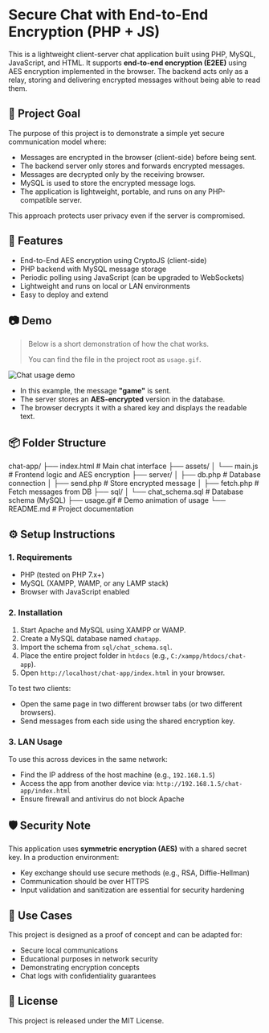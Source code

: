 # Secure Chat with End-to-End Encryption (PHP + JS)

This is a lightweight client-server chat application built using PHP, MySQL, JavaScript, and HTML. It supports **end-to-end encryption (E2EE)** using AES encryption implemented in the browser. The backend acts only as a relay, storing and delivering encrypted messages without being able to read them.

## 🔐 Project Goal

The purpose of this project is to demonstrate a simple yet secure communication model where:

- Messages are encrypted in the browser (client-side) before being sent.
- The backend server only stores and forwards encrypted messages.
- Messages are decrypted only by the receiving browser.
- MySQL is used to store the encrypted message logs.
- The application is lightweight, portable, and runs on any PHP-compatible server.

This approach protects user privacy even if the server is compromised.

## 🧩 Features

- End-to-End AES encryption using CryptoJS (client-side)
- PHP backend with MySQL message storage
- Periodic polling using JavaScript (can be upgraded to WebSockets)
- Lightweight and runs on local or LAN environments
- Easy to deploy and extend

## 📷 Demo

> Below is a short demonstration of how the chat works.
>  
> You can find the file in the project root as `usage.gif`.

![Chat usage demo](usage.gif)

- In this example, the message **"game"** is sent.
- The server stores an **AES-encrypted** version in the database.
- The browser decrypts it with a shared key and displays the readable text.

## 📦 Folder Structure

chat-app/
├── index.html # Main chat interface
├── assets/
│ └── main.js # Frontend logic and AES encryption
├── server/
│ ├── db.php # Database connection
│ ├── send.php # Store encrypted message
│ ├── fetch.php # Fetch messages from DB
├── sql/
│ └── chat_schema.sql # Database schema (MySQL)
├── usage.gif # Demo animation of usage
└── README.md # Project documentation


## ⚙️ Setup Instructions

### 1. Requirements

- PHP (tested on PHP 7.x+)
- MySQL (XAMPP, WAMP, or any LAMP stack)
- Browser with JavaScript enabled

### 2. Installation

1. Start Apache and MySQL using XAMPP or WAMP.
2. Create a MySQL database named `chatapp`.
3. Import the schema from `sql/chat_schema.sql`.
4. Place the entire project folder in `htdocs` (e.g., `C:/xampp/htdocs/chat-app`).
5. Open `http://localhost/chat-app/index.html` in your browser.

To test two clients:
- Open the same page in two different browser tabs (or two different browsers).
- Send messages from each side using the shared encryption key.

### 3. LAN Usage

To use this across devices in the same network:
- Find the IP address of the host machine (e.g., `192.168.1.5`)
- Access the app from another device via: `http://192.168.1.5/chat-app/index.html`
- Ensure firewall and antivirus do not block Apache

## 🛡️ Security Note

This application uses **symmetric encryption (AES)** with a shared secret key. In a production environment:

- Key exchange should use secure methods (e.g., RSA, Diffie-Hellman)
- Communication should be over HTTPS
- Input validation and sanitization are essential for security hardening

## 🧠 Use Cases

This project is designed as a proof of concept and can be adapted for:

- Secure local communications
- Educational purposes in network security
- Demonstrating encryption concepts
- Chat logs with confidentiality guarantees

## 📌 License

This project is released under the MIT License.
